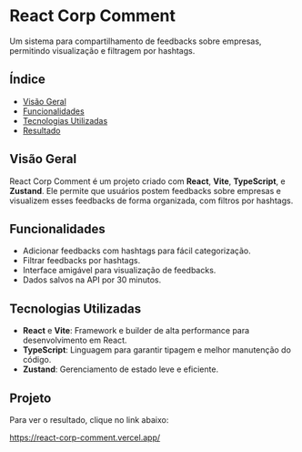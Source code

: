 # React Corp Comment

Um sistema para compartilhamento de feedbacks sobre empresas, permitindo visualização e filtragem por hashtags.

## Índice

- [Visão Geral](#visão-geral)
- [Funcionalidades](#funcionalidades)
- [Tecnologias Utilizadas](#tecnologias-utilizadas)
- [Resultado](#resultado)

## Visão Geral

React Corp Comment é um projeto criado com **React**, **Vite**, **TypeScript**, e **Zustand**. Ele permite que usuários postem feedbacks sobre empresas e visualizem esses feedbacks de forma organizada, com filtros por hashtags.

## Funcionalidades

- Adicionar feedbacks com hashtags para fácil categorização.
- Filtrar feedbacks por hashtags.
- Interface amigável para visualização de feedbacks.
- Dados salvos na API por 30 minutos.

## Tecnologias Utilizadas

- **React** e **Vite**: Framework e builder de alta performance para desenvolvimento em React.
- **TypeScript**: Linguagem para garantir tipagem e melhor manutenção do código.
- **Zustand**: Gerenciamento de estado leve e eficiente.

## Projeto

Para ver o resultado, clique no link abaixo:

https://react-corp-comment.vercel.app/